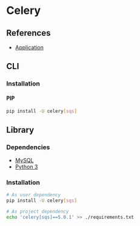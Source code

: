 # Celery

## References

- [Application](https://docs.celeryproject.org/en/stable/userguide/application.html)

## CLI

### Installation

#### PIP

```sh
pip install -U celery[sqs]
```

<!-- ### Usage

```sh
celery -A evalai worker --loglevel=INFO
``` -->

## Library

### Dependencies

- [MySQL](/mysql.md#Docker)
- [Python 3](/python3.md#Docker)

### Installation

```sh
# As user dependency
pip install -U celery[sqs]

# As project dependency
echo 'celery[sqs]==5.0.1' >> ./requirements.txt
```
